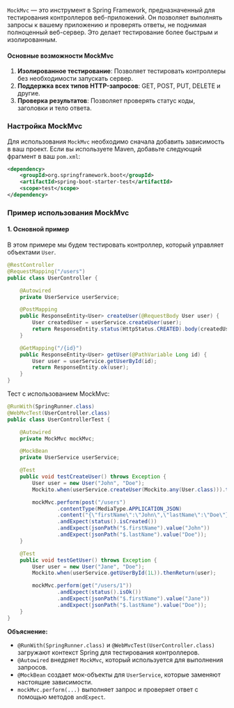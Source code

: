 `MockMvc` — это инструмент в Spring Framework, предназначенный для тестирования контроллеров веб-приложений. Он позволяет выполнять запросы к вашему приложению и проверять ответы, не поднимая полноценный веб-сервер. Это делает тестирование более быстрым и изолированным.

#### Основные возможности MockMvc

1. **Изолированное тестирование**: Позволяет тестировать контроллеры без необходимости запускать сервер.
2. **Поддержка всех типов HTTP-запросов**: GET, POST, PUT, DELETE и другие.
3. **Проверка результатов**: Позволяет проверять статус коды, заголовки и тело ответа.

### Настройка MockMvc

Для использования `MockMvc` необходимо сначала добавить зависимость в ваш проект. Если вы используете Maven, добавьте следующий фрагмент в ваш `pom.xml`:

```xml
<dependency>
    <groupId>org.springframework.boot</groupId>
    <artifactId>spring-boot-starter-test</artifactId>
    <scope>test</scope>
</dependency>
```

### Пример использования MockMvc

#### 1. Основной пример

В этом примере мы будем тестировать контроллер, который управляет объектами `User`.

```java
@RestController
@RequestMapping("/users")
public class UserController {

    @Autowired
    private UserService userService;

    @PostMapping
    public ResponseEntity<User> createUser(@RequestBody User user) {
        User createdUser = userService.createUser(user);
        return ResponseEntity.status(HttpStatus.CREATED).body(createdUser);
    }

    @GetMapping("/{id}")
    public ResponseEntity<User> getUser(@PathVariable Long id) {
        User user = userService.getUserById(id);
        return ResponseEntity.ok(user);
    }
}
```

Тест с использованием MockMvc:

```java
@RunWith(SpringRunner.class)
@WebMvcTest(UserController.class)
public class UserControllerTest {

    @Autowired
    private MockMvc mockMvc;

    @MockBean
    private UserService userService;

    @Test
    public void testCreateUser() throws Exception {
        User user = new User("John", "Doe");
        Mockito.when(userService.createUser(Mockito.any(User.class))).thenReturn(user);

        mockMvc.perform(post("/users")
                .contentType(MediaType.APPLICATION_JSON)
                .content("{\"firstName\":\"John\",\"lastName\":\"Doe\"}"))
                .andExpect(status().isCreated())
                .andExpect(jsonPath("$.firstName").value("John"))
                .andExpect(jsonPath("$.lastName").value("Doe"));
    }

    @Test
    public void testGetUser() throws Exception {
        User user = new User("Jane", "Doe");
        Mockito.when(userService.getUserById(1L)).thenReturn(user);

        mockMvc.perform(get("/users/1"))
                .andExpect(status().isOk())
                .andExpect(jsonPath("$.firstName").value("Jane"))
                .andExpect(jsonPath("$.lastName").value("Doe"));
    }
}
```

**Объяснение:**

- `@RunWith(SpringRunner.class)` и `@WebMvcTest(UserController.class)` загружают контекст Spring для тестирования контроллеров.
- `@Autowired` внедряет `MockMvc`, который используется для выполнения запросов.
- `@MockBean` создает мок-объекты для `UserService`, которые заменяют настоящие зависимости.
- `mockMvc.perform(...)` выполняет запрос и проверяет ответ с помощью методов `andExpect`.


